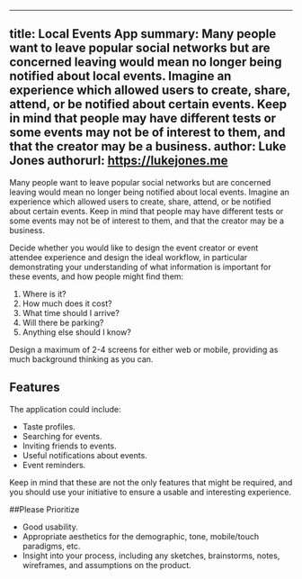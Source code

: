 
---
title: Local Events App
summary: Many people want to leave popular social networks but are concerned leaving would mean no longer being notified about local events. Imagine an experience which allowed users to create, share, attend, or be notified about certain events. Keep in mind that people may have different tests or some events may not be of interest to them, and that the creator may be a business.
author: Luke Jones
authorurl: https://lukejones.me
---

Many people want to leave popular social networks but are concerned leaving would mean no longer being notified about local events. Imagine an experience which allowed users to create, share, attend, or be notified about certain events. Keep in mind that people may have different tests or some events may not be of interest to them, and that the creator may be a business.

Decide whether you would like to design the event creator or event attendee experience and design the ideal workflow, in particular demonstrating your understanding of what information is important for these events, and how people might find them:

1. Where is it?
2. How much does it cost?
3. What time should I arrive?
4. Will there be parking?
5. Anything else should I know?

Design a maximum of 2-4 screens for either web or mobile, providing as much background thinking as you can.

## Features

The application could include:

* Taste profiles.
* Searching for events.
* Inviting friends to events.
* Useful notifications about events.
* Event reminders.

Keep in mind that these are not the only features that might be required, and you should use your initiative to ensure a usable and interesting experience.

##Please Prioritize

* Good usability.
* Appropriate aesthetics for the demographic, tone, mobile/touch paradigms, etc.
* Insight into your process, including any sketches, brainstorms, notes, wireframes, and assumptions on the product.